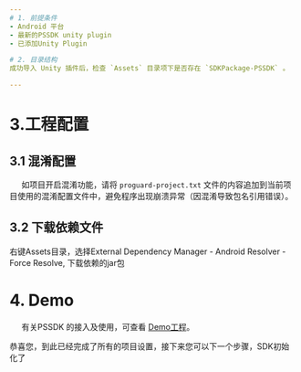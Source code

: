 ```yaml
---
# 1. 前提条件
- Android 平台
- 最新的PSSDK unity plugin
- 已添加Unity Plugin

# 2. 目录结构
成功导入 Unity 插件后，检查 `Assets` 目录项下是否存在 `SDKPackage-PSSDK` 。

---
```


# 3.工程配置
## 3.1 混淆配置

&ensp;&ensp;&ensp;如项目开启混淆功能，请将 `proguard-project.txt` 文件的内容追加到当前项目使用的混淆配置文件中，避免程序出现崩溃异常（因混淆导致包名引用错误）。
 ## 3.2 下载依赖文件
 右键Assets目录，选择External Dependency Manager - Android Resolver - Force Resolve, 下载依赖的jar包

# 4. Demo
&ensp;&ensp;&ensp;有关PSSDK 的接入及使用，可查看 [Demo工程](https://github.com/Avid-ly/Unity-PSSDK_AndroidDemo)。

恭喜您，到此已经完成了所有的项目设置，接下来您可以下一个步骤，SDK初始化了
